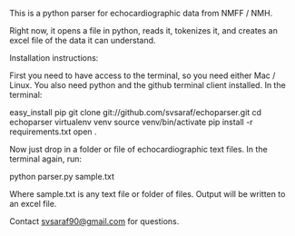This is a python parser for echocardiographic data from NMFF / NMH.

Right now, it opens a file in python, reads it, tokenizes it, and creates an excel file of the data it can understand.

Installation instructions:

First you need to have access to the terminal, so you need either Mac / Linux. You also need python and the github terminal client installed. In the terminal:

easy_install pip
git clone git://github.com/svsaraf/echoparser.git
cd echoparser
virtualenv venv
source venv/bin/activate
pip install -r requirements.txt
open .

Now just drop in a folder or file of echocardiographic text files. In the terminal again, run:

python parser.py sample.txt

Where sample.txt is any text file or folder of files. Output will be written to an excel file. 

Contact svsaraf90@gmail.com for questions.
